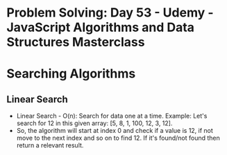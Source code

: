 # Problem Solving: Day 53 - Udemy - JavaScript Algorithms and Data Structures Masterclass

<h1>Searching Algorithms</h1>

<h2>Linear Search</h2>

- Linear Search - O(n): Search for data one at a time. Example: Let's search for 12 in this given array: [5, 8, 1, 100, 12, 3, 12].
- So, the algorithm will start at index 0 and check if a value is 12, if not move to the next index and so on to find 12. If it's found/not found then return a relevant result.
